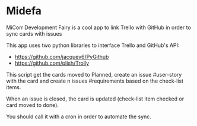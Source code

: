 Midefa
======

MiCorr Development Fairy is a cool app to link Trello with GitHub in order to sync cards with issues

This app uses two python libraries to interface Trello and GitHub's API:
* https://github.com/jacquev6/PyGithub
* https://github.com/plish/Trolly

This script get the cards moved to Planned, create an issue #user-story with the card and create n issues #requirements based on the check-list items.

When an issue is closed, the card is updated (check-list item checked or card moved to done).

You should call it with a cron in order to automate the sync.
